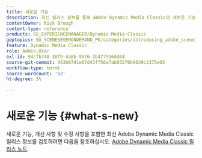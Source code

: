 ```yaml
---
title: 새로운 기능
description: 최신 릴리스 정보를 통해 Adobe Dynamic Media Classic의 새로운 기능에 대해 알아보십시오.
contentOwner: Rick Brough
content-type: reference
products: SG_EXPERIENCEMANAGER/Dynamic-Media-Classic
geptopics: SG_SCENESEVENONDEMAND_PK/categories/introducing_adobe_scene7
feature: Dynamic Media Classic
role: Admin,User
exl-id: 94cfb748-30f9-4a8b-9576-3b4775964d04
source-git-commit: d43b0791e67d43ff56a7ab85570b9639c2375e05
workflow-type: tm+mt
source-wordcount: '52'
ht-degree: 3%

---
```


# 새로운 기능 {#what-s-new}

새로운 기능, 개선 사항 및 수정 사항을 포함한 최신 Adobe Dynamic Media Classic 릴리스 정보를 검토하려면 다음을 참조하십시오. [Adobe Dynamic Media Classic 릴리스 노트](https://experienceleague.adobe.com/docs/dynamic-media-developer-resources/release-notes/s7rn2017.html).
